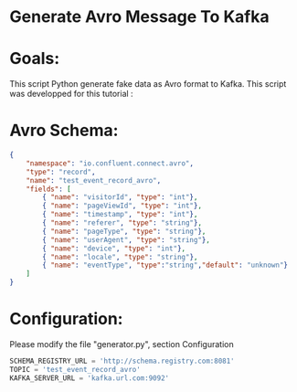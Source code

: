 # Generate Avro Message To Kafka

# Goals: 
This script Python generate fake data as Avro format to Kafka. This script was developped for this tutorial : 

# Avro Schema:
```json
{
    "namespace": "io.confluent.connect.avro",
    "type": "record",
    "name": "test_event_record_avro",
    "fields": [
        { "name": "visitorId", "type": "int"},
        { "name": "pageViewId", "type": "int"},
        { "name": "timestamp", "type": "int"},
        { "name": "referer", "type": "string"},
        { "name": "pageType", "type": "string"},
        { "name": "userAgent", "type": "string"},
        { "name": "device", "type": "int"},
        { "name": "locale", "type": "string"},
        { "name": "eventType", "type":"string","default": "unknown"}
    ]
} 
```

# Configuration:
Please modify the file "generator.py", section Configuration
```python
SCHEMA_REGISTRY_URL = 'http://schema.registry.com:8081'
TOPIC = 'test_event_record_avro'
KAFKA_SERVER_URL = 'kafka.url.com:9092'
```
